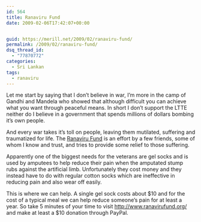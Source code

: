 ```yaml
---
id: 564
title: Ranaviru Fund
date: 2009-02-06T17:42:07+00:00


guid: https://merill.net/2009/02/ranaviru-fund/
permalink: /2009/02/ranaviru-fund/
dsq_thread_id:
  - "77870772"
categories:
  - Sri Lankan
tags:
  - ranaviru
---
```

<p>Let me start by saying that I don’t believe in war, I’m more in the camp of Gandhi and Mandela who showed that although difficult you can achieve what you want through peaceful means. In short I don’t support the LTTE neither do I believe in a government that spends millions of dollars bombing it’s own people.</p>  <p>And every war takes it’s toll on people, leaving them mutilated, suffering and traumatized for life. The <a href="http://www.ranavirufund.org">Ranaviru Fund</a> is an effort by a few friends, some of whom I know and trust, and tries to provide some relief to those suffering.</p>  <p>Apparently one of the biggest needs for the veterans are gel socks and is used by amputees to help reduce their pain when the amputated stump rubs against the artificial limb. Unfortunately they cost money and they instead have to do with regular cotton socks which are ineffective in reducing pain and also wear off easily.</p>  <p>This is where we can help. A single gel sock costs about $10 and for the cost of a typical meal</font> we can help reduce someone’s pain for at least a year. So take 5 minutes of your time to visit <a title="http://www.ranavirufund.org/index.html" href="http://www.ranavirufund.org">http://www.ranavirufund.org/</a> and make at least a $10 donation through PayPal.</p>